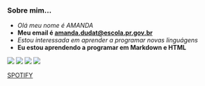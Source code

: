 ### Sobre mim...
- _Olá meu nome é AMANDA_  
- **Meu email é amanda.dudat@escola.pr.gov.br**
- <i>Estou interessada em aprender a programar novas linguágens</i>
- <b>Eu estou aprendendo a programar em Markdown e HTML</b>

![](https://shields.io/badge/Instagram-E4405F?style=for-the-badge&logo=instagram&logoColor=white)  ![](https://img.shields.io/badge/YouTube-FF0000?style=for-the-badge&logo=youtube&logoColor=white)  ![](https://img.shields.io/badge/Spotify-1ED760?&style=for-the-badge&logo=spotify&logoColor=white)  ![](https://img.shields.io/badge/Twitter-1DA1F2?style=for-the-badge&logo=twitter&logoColor=white)

[SPOTIFY](http://spotify.com.br)
